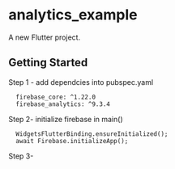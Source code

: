 # analytics_example

A new Flutter project.

## Getting Started

Step 1 - add dependcies into pubspec.yaml

      firebase_core: ^1.22.0
      firebase_analytics: ^9.3.4

Step 2- initialize firebase in main()

      WidgetsFlutterBinding.ensureInitialized();
      await Firebase.initializeApp();

Step 3- 
